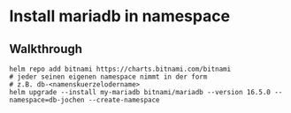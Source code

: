 # Install mariadb in namespace

## Walkthrough 

```
helm repo add bitnami https://charts.bitnami.com/bitnami
# jeder seinen eigenen namespace nimmt in der form
# z.B. db-<namenskuerzelodername>
helm upgrade --install my-mariadb bitnami/mariadb --version 16.5.0 --namespace=db-jochen --create-namespace 
```
